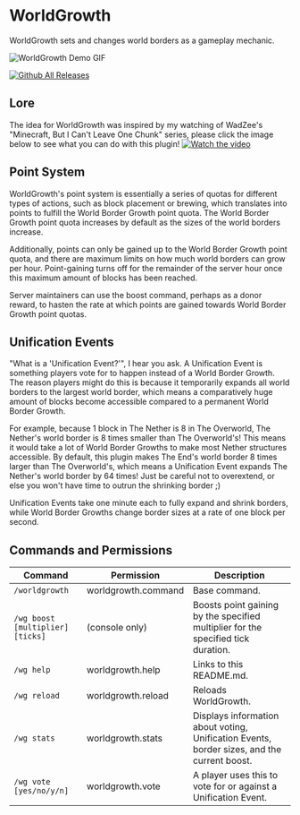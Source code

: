 # WorldGrowth
WorldGrowth sets and changes world borders as a gameplay mechanic.

![WorldGrowth Demo GIF](wgdemo.gif)

[![Github All Releases](https://img.shields.io/github/downloads/lichenaut/WorldGrowth/total.svg)]()

## Lore
The idea for WorldGrowth was inspired by my watching of WadZee's "Minecraft, But I Can't Leave One Chunk" series, please click the image below to see what you can do with this plugin! 
[![Watch the video](https://img.youtube.com/vi/S6yBK5LcO68/maxresdefault.jpg)](https://www.youtube.com/watch?v=S6yBK5LcO68)

## Point System
WorldGrowth's point system is essentially a series of quotas for different types of actions, such as block placement or brewing, which translates into points to fulfill the World Border Growth point quota. The World Border Growth point quota increases by default as the sizes of the world borders increase.

Additionally, points can only be gained up to the World Border Growth point quota, and there are maximum limits on how much world borders can grow per hour. Point-gaining turns off for the remainder of the server hour once this maximum amount of blocks has been reached.

Server maintainers can use the boost command, perhaps as a donor reward, to hasten the rate at which points are gained towards World Border Growth point quotas.

## Unification Events
"What is a 'Unification Event?'", I hear you ask. A Unification Event is something players vote for to happen instead of a World Border Growth. The reason players might do this is because it temporarily expands all world borders to the largest world border, which means a comparatively huge amount of blocks become accessible compared to a permanent World Border Growth.

For example, because 1 block in The Nether is 8 in The Overworld, The Nether's world border is 8 times smaller than The Overworld's! This means it would take a lot of World Border Growths to make most Nether structures accessible. By default, this plugin makes The End's world border 8 times larger than The Overworld's, which means a Unification Event expands The Nether's world border by 64 times! Just be careful not to overextend, or else you won't have time to outrun the shrinking border ;)

Unification Events take one minute each to fully expand and shrink borders, while World Border Growths change border sizes at a rate of one block per second.

## Commands and Permissions
| Command               | Permission          | Description                                                                                        |
|-----------------------|---------------------|----------------------------------------------------------------------------------------------------|
| `/worldgrowth`        | worldgrowth.command | Base command.                                                                                     |
| `/wg boost [multiplier] [ticks]` | (console only)       | Boosts point gaining by the specified multiplier for the specified tick duration.               |
| `/wg help`            | worldgrowth.help    | Links to this README.md.                                                                          |
| `/wg reload`          | worldgrowth.reload  | Reloads WorldGrowth.                                                                              |
| `/wg stats`           | worldgrowth.stats   | Displays information about voting, Unification Events, border sizes, and the current boost.      |
| `/wg vote [yes/no/y/n]` | worldgrowth.vote  | A player uses this to vote for or against a Unification Event.                                    |

